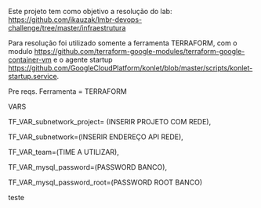 Este projeto tem como objetivo a resolução do lab:
https://github.com/ikauzak/lmbr-devops-challenge/tree/master/infraestrutura

Para resolução foi utilizado somente a ferramenta TERRAFORM, com o modulo https://github.com/terraform-google-modules/terraform-google-container-vm e o agente startup https://github.com/GoogleCloudPlatform/konlet/blob/master/scripts/konlet-startup.service.

Pre reqs.
Ferramenta = TERRAFORM

VARS

TF_VAR_subnetwork_project= (INSERIR PROJETO COM REDE),

TF_VAR_subnetwork=(INSERIR ENDEREÇO API REDE),

TF_VAR_team=(TIME A UTILIZAR),

TF_VAR_mysql_password=(PASSWORD BANCO),

TF_VAR_mysql_password_root=(PASSWORD ROOT BANCO)

teste

